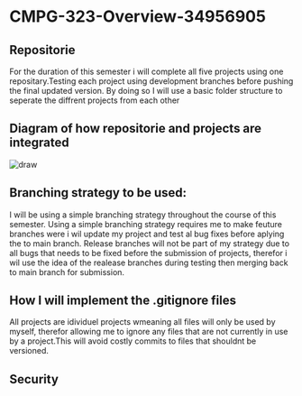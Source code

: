 # CMPG-323-Overview-34956905
## Repositorie
For the duration of this semester i will complete all five projects using one repositary.Testing each project using development branches before pushing the final updated version. By doing so I will use a basic folder structure to seperate the diffrent projects from each other
## Diagram of how repositorie and projects are integrated
![draw](https://user-images.githubusercontent.com/90310650/185113396-8d545781-d114-4a35-82e9-3d210c3d046d.PNG)
## Branching strategy to be used:
I will be using a simple branching strategy throughout the course of this semester. Using a simple branching strategy requires me to make feuture branches were i wil update my project and test al bug fixes before aplying the to main branch. Release branches will not be part of my strategy due to all bugs that needs to be fixed before the submission of projects, therefor i wil use the idea of the realease branches during testing then merging back to main branch for submission.
## How I will implement the .gitignore files
All projects are idividuel projects wmeaning all files will only be used by myself, therefor allowing me to ignore any files that are not currently in use by a project.This will avoid costly commits to files that shouldnt be versioned.
## Security
